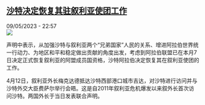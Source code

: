 <!--1683670506000-->
[沙特决定恢复其驻叙利亚使团工作](https://www.rfi.fr/cn/%E4%B8%AD%E4%B8%9C/20230509-%E6%B2%99%E7%89%B9%E5%86%B3%E5%AE%9A%E6%81%A2%E5%A4%8D%E5%85%B6%E9%A9%BB%E5%8F%99%E5%88%A9%E4%BA%9A%E4%BD%BF%E5%9B%A2%E5%B7%A5%E4%BD%9C)
------

<div>09/05/2023 - 22:57</div><img src="https://s.rfi.fr/media/display/f55e8014-d95d-11ed-8ace-005056a90321/w:1280/p:16x9/000_33D343N.jpg"><p><strong></strong></p><div><p>声明中表示，从加强沙特与叙利亚两个“兄弟国家”人民的关系、增进阿拉伯世界统一行动力、为地区和平和稳定做出贡献的角度出发，考虑到阿拉伯联盟已在本月7日决定正式恢复叙利亚的阿盟成员国资格，沙特阿拉伯决定恢复其在叙利亚使团的工作。</p><p>4月12日，叙利亚外长梅克达德抵达沙特西部港口城市吉达，对沙特进行访问并与沙特外交大臣费萨尔举行会晤。这是自2011年叙利亚危机爆发以来叙外长首次访问沙特。两国外长于当日发表联合声明。</p><p> </p><div data-selfpromo-newsletter></div><div data-selfpromo-app></div></div>
